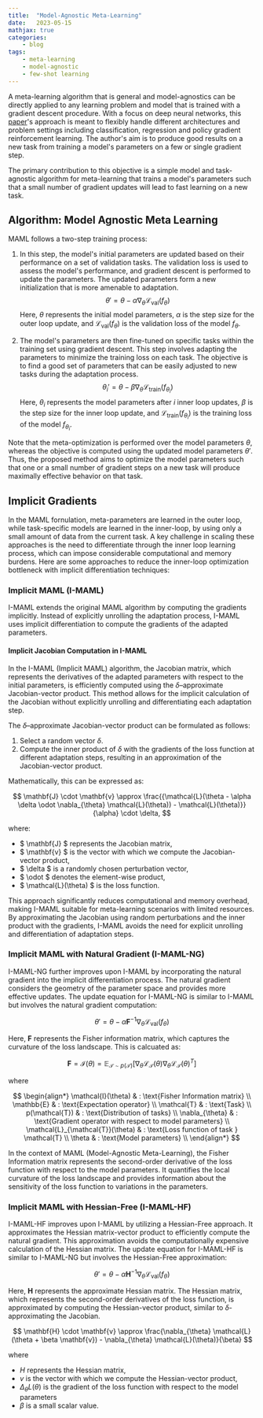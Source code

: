 ```yaml
---
title:  "Model-Agnostic Meta-Learning"
date:   2023-05-15
mathjax: true
categories:
    - blog
tags: 
    - meta-learning
    - model-agnostic
    - few-shot learning
---
```


A meta-learning algorithm that is general and model-agnostics can be directly applied to any learning problem and model that is trained with a gradient descent procedure. With a focus on deep neural networks, this [paper](https://arxiv.org/pdf/1703.03400.pdf)'s approach is meant to flexibly handle different architectures and problem settings including classification, regression and policy gradient reinforcement learning. The author's aim is to produce good results on a new task from training a model's parameters on a few or single gradient step. 

The primary contribution to this objective is a simple model and task-agnostic algorithm for meta-learning that trains a model's parameters such that a small number of gradient updates will lead to fast learning on a new task.

## Algorithm: Model Agnostic Meta Learning

MAML follows a two-step training process:

1. In this step, the model's initial parameters are updated based on their performance on a set of validation tasks. The validation loss is used to assess the model's performance, and gradient descent is performed to update the parameters. The updated parameters form a new initialization that is more amenable to adaptation.$$ \theta' = \theta - \alpha \nabla_{\theta} \mathcal{L}_{\text{val}}(f_{\theta}) $$ Here, $\theta$ represents the initial model parameters, $\alpha$ is the step size for the outer loop update, and $\mathcal{L}_{\text{val}}(f_{\theta})$ is the validation loss of the model $f_{\theta}$.

2. The model's parameters are then fine-tuned on specific tasks within the training set using gradient descent. This step involves adapting the parameters to minimize the training loss on each task. The objective is to find a good set of parameters that can be easily adjusted to new tasks during the adaptation process.$$ \theta_i' = \theta - \beta \nabla_{\theta} \mathcal{L}_{\text{train}}(f_{\theta_i}) $$ Here, $\theta_i$ represents the model parameters after $i$ inner loop updates, $\beta$ is the step size for the inner loop update, and $\mathcal{L}_{\text{train}}(f_{\theta_i})$ is the training loss of the model $f_{\theta_i}$.

Note that the meta-optimization is performed over the model parameters $\theta$, whereas the objective is computed using the updated model parameters $\theta'$. Thus, the proposed method aims to optimize the model parameters such that one or a small number of gradient steps on a new task will produce maximally effective behavior on that task.

## Implicit Gradients

In the MAML fornulation, meta-parameters are learned in the outer loop, while task-specific models are learned in the inner-loop, by using only a small amount of data from the current task. A key challenge in scaling these approaches is the need to differentiate through the inner loop learning process, which can impose considerable computational and memory burdens. Here are some approaches to reduce the inner-loop optimization bottleneck with implicit differentiation techniques:

### Implicit MAML (I-MAML)

I-MAML extends the original MAML algorithm by computing the gradients implicitly. Instead of explicitly unrolling the adaptation process, I-MAML uses implicit differentiation to compute the gradients of the adapted parameters. 

#### Implicit Jacobian Computation in I-MAML

In the I-MAML (Implicit MAML) algorithm, the Jacobian matrix, which represents the derivatives of the adapted parameters with respect to the initial parameters, is efficiently computed using the $\delta$–approximate Jacobian-vector product. This method allows for the implicit calculation of the Jacobian without explicitly unrolling and differentiating each adaptation step.

The $\delta$–approximate Jacobian-vector product can be formulated as follows:

1. Select a random vector $\delta$.
2. Compute the inner product of $\delta$ with the gradients of the loss function at different adaptation steps, resulting in an approximation of the Jacobian-vector product.

Mathematically, this can be expressed as:

$$
 \mathbf{J} \cdot \mathbf{v} \approx \frac{{\mathcal{L}(\theta - \alpha \delta \odot \nabla_{\theta} \mathcal{L}(\theta)) - \mathcal{L}(\theta)}}{\alpha} \cdot \delta, $$

where:
- $ \mathbf{J} $ represents the Jacobian matrix,
- $ \mathbf{v} $ is the vector with which we compute the Jacobian-vector product,
- $ \delta $ is a randomly chosen perturbation vector,
- $ \odot $ denotes the element-wise product,
- $ \mathcal{L}(\theta) $ is the loss function.

This approach significantly reduces computational and memory overhead, making I-MAML suitable for meta-learning scenarios with limited resources.  By approximating the Jacobian using random perturbations and the inner product with the gradients, I-MAML avoids the need for explicit unrolling and differentiation of adaptation steps.


### Implicit MAML with Natural Gradient (I-MAML-NG)

I-MAML-NG further improves upon I-MAML by incorporating the natural gradient into the implicit differentiation process. The natural gradient considers the geometry of the parameter space and provides more effective updates. The update equation for I-MAML-NG is similar to I-MAML but involves the natural gradient computation:

$$
\theta' = \theta - \alpha \mathbf{F}^{-1} \nabla_{\theta} \mathcal{L}_{\text{val}}(f_{\theta})
$$

Here, $\mathbf{F}$ represents the Fisher information matrix, which captures the curvature of the loss landscape. This is calcuated as:

$$ \mathbf{F} = \mathcal{I}(\theta) = \mathbb{E}_{\mathcal{T} \sim p(\mathcal{T})} \left[ \nabla_{\theta} \mathcal{L}_{\mathcal{T}}(\theta) \nabla_{\theta} \mathcal{L}_{\mathcal{T}}(\theta)^T \right]$$

where 

$$
\begin{align*}
\mathcal{I}(\theta) & : \text{Fisher Information matrix} \\
\mathbb{E} & : \text{Expectation operator} \\
\mathcal{T} & : \text{Task} \\
p(\mathcal{T}) & : \text{Distribution of tasks} \\
\nabla_{\theta} & : \text{Gradient operator with respect to model parameters} \\
\mathcal{L}_{\mathcal{T}}(\theta) & : \text{Loss function of task } \mathcal{T} \\
\theta & : \text{Model parameters} \\
\end{align*}
$$

In the context of MAML (Model-Agnostic Meta-Learning), the Fisher Information matrix represents the second-order derivative of the loss function with respect to the model parameters. It quantifies the local curvature of the loss landscape and provides information about the sensitivity of the loss function to variations in the parameters.


### Implicit MAML with Hessian-Free (I-MAML-HF)

I-MAML-HF improves upon I-MAML by utilizing a Hessian-Free approach. It approximates the Hessian matrix-vector product to efficiently compute the natural gradient. This approximation avoids the computationally expensive calculation of the Hessian matrix. The update equation for I-MAML-HF is similar to I-MAML-NG but involves the Hessian-Free approximation:

$$
\theta' = \theta - \alpha \mathbf{H}^{-1} \nabla_{\theta} \mathcal{L}_{\text{val}}(f_{\theta})
$$

Here, $\mathbf{H}$ represents the approximate Hessian matrix. The Hessian matrix, which represents the second-order derivatives of the loss function, is approximated by computing the Hessian-vector product, similar to $\delta$-approximating the Jacobian. 

$$
\mathbf{H} \cdot \mathbf{v} \approx \frac{\nabla_{\theta} \mathcal{L}(\theta + \beta \mathbf{v}) - \nabla_{\theta} \mathcal{L}(\theta)}{\beta}
$$

where

- $H$ represents the Hessian matrix,
- $v$ is the vector with which we compute the Hessian-vector product,
- $\Delta_{\theta} L(\theta)$ is the gradient of the loss function with respect to the model parameters
- $\beta$ is a small scalar value.


